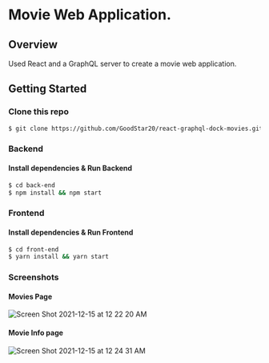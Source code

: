 # Movie Web Application.

## Overview

Used React and a GraphQL server to create a movie web application.

## Getting Started

### Clone this repo

```bash
$ git clone https://github.com/GoodStar20/react-graphql-dock-movies.git
```

### Backend

#### Install dependencies & Run Backend

```bash
$ cd back-end
$ npm install && npm start
```

### Frontend

#### Install dependencies & Run Frontend

```bash
$ cd front-end
$ yarn install && yarn start
```

### Screenshots

#### Movies Page
![Screen Shot 2021-12-15 at 12 22 20 AM](https://user-images.githubusercontent.com/39380399/146149990-a6e2a12f-afd8-4730-9885-5e31d9e06368.png)

#### Movie Info page
![Screen Shot 2021-12-15 at 12 24 31 AM](https://user-images.githubusercontent.com/39380399/146150351-028ced28-3fc6-4613-ae42-21bd94e69592.png)


